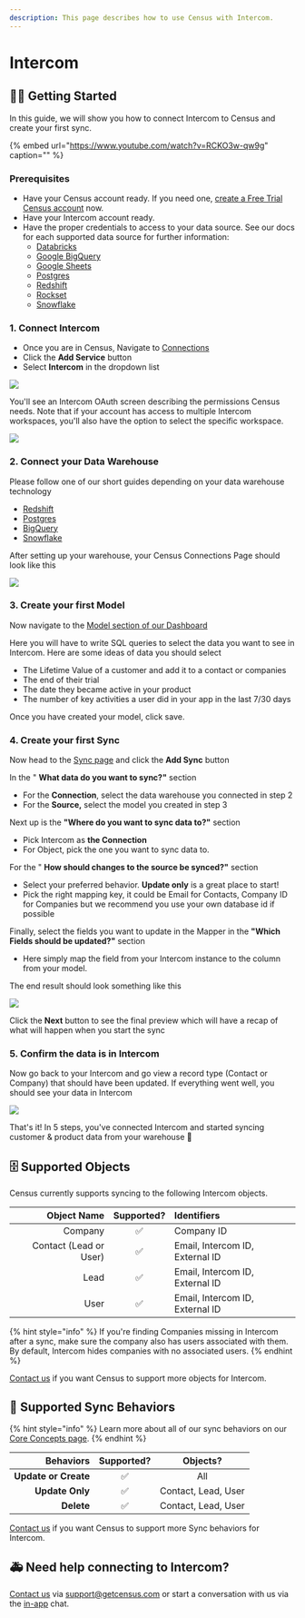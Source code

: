 ```yaml
---
description: This page describes how to use Census with Intercom.
---
```


# Intercom

## 🏃‍♀️ Getting Started

In this guide, we will show you how to connect Intercom to Census and create your first sync.

{% embed url="https://www.youtube.com/watch?v=RCKO3w-qw9g" caption="" %}

### Prerequisites

* Have your Census account ready. If you need one, [create a Free Trial Census account](https://app.getcensus.com/) now.
* Have your Intercom account ready.
* Have the proper credentials to access to your data source. See our docs for each supported data source for further information:
  * [Databricks](https://docs.getcensus.com/sources/databricks)
  * [Google BigQuery](https://docs.getcensus.com/sources/google-bigquery)
  * [Google Sheets](https://docs.getcensus.com/sources/google-sheets)
  * [Postgres](https://docs.getcensus.com/sources/postgres)
  * [Redshift](https://docs.getcensus.com/sources/redshift)
  * [Rockset](https://docs.getcensus.com/sources/rockset)
  * [Snowflake](https://docs.getcensus.com/sources/snowflake)

### 1. Connect Intercom

* Once you are in Census, Navigate to [Connections](https://app.getcensus.com/connections)
* Click the **Add Service** button
* Select **Intercom** in the dropdown list

![](../.gitbook/assets/screely-1618112961265.png)

You'll see an Intercom OAuth screen describing the permissions Census needs. Note that if your account has access to multiple Intercom workspaces, you'll also have the option to select the specific workspace.

![](../.gitbook/assets/screely-1618112984352.png)

### 2. Connect your Data Warehouse

Please follow one of our short guides depending on your data warehouse technology

* [Redshift](https://help.getcensus.com/article/10-configuring-redshift-postgresql-access)
* [Postgres](https://help.getcensus.com/article/10-configuring-redshift-postgresql-access)
* [BigQuery](https://help.getcensus.com/article/21-configuring-bigquery-access)
* [Snowflake](https://help.getcensus.com/article/8-configuring-snowflake-access)

After setting up your warehouse, your Census Connections Page should look like this

![](../.gitbook/assets/screely-1618112995751.png)

### 3. Create your first Model

Now navigate to the [Model section of our Dashboard](https://app.getcensus.com/models)

Here you will have to write SQL queries to select the data you want to see in Intercom. Here are some ideas of data you should select

* The Lifetime Value of a customer and add it to a contact or companies
* The end of their trial
* The date they became active in your product
* The number of key activities a user did in your app in the last 7/30 days

Once you have created your model, click save.

### 4. Create your first Sync

Now head to the [Sync page](https://app.getcensus.com/syncs) and click the **Add Sync** button

In the " **What data do you want to sync?"** section

* For the **Connection**, select the data warehouse you connected in step 2
* For the **Source,**  select the model you created in step 3

Next up is the **"Where do you want to sync data to?"** section

* Pick Intercom as **the Connection**
* For Object, pick the one you want to sync data to.

For the " **How should changes to the source be synced?"** section

* Select your preferred behavior. **Update only** is a great place to start!
* Pick the right mapping key, it could be Email for Contacts, Company ID for Companies but we recommend you use your own database id if possible

Finally, select the fields you want to update in the Mapper in the **"Which Fields should be updated?"** section

* Here simply map the field from your Intercom instance to the column from your model.

The end result should look something like this

![](../.gitbook/assets/screely-1618113035239.png)

Click the **Next** button to see the final preview which will have a recap of what will happen when you start the sync

### 5. Confirm the data is in Intercom

Now go back to your Intercom and go view a record type \(Contact or Company\) that should have been updated. If everything went well, you should see your data in Intercom

![](../.gitbook/assets/screely-1618113503713.png)

That's it! In 5 steps, you've connected Intercom and started syncing customer & product data from your warehouse 🎉

## 🗄 Supported Objects

Census currently supports syncing to the following Intercom objects.

| **Object Name** | **Supported?** | Identifiers |
| ---: | :---: | :--- |
| Company | ✅ | Company ID |
| Contact \(Lead or User\) | ✅ | Email, Intercom ID, External ID |
| Lead | ✅ | Email, Intercom ID, External ID |
| User | ✅ | Email, Intercom ID, External ID |

{% hint style="info" %}
If you're finding Companies missing in Intercom after a sync, make sure the company also has users associated with them. By default, Intercom hides companies with no associated users.
{% endhint %}

[Contact us](mailto:support@getcensus.com) if you want Census to support more objects for Intercom.

## 🔄 Supported Sync Behaviors

{% hint style="info" %}
Learn more about all of our sync behaviors on our [Core Concepts page](../basics/core-concept.md#the-different-sync-behaviors).
{% endhint %}

| **Behaviors** | **Supported?** | **Objects?** |
| ---: | :---: | :---: |
| **Update or Create** | ✅ | All |
| **Update Only** | ✅ | Contact, Lead, User |
| **Delete** | ✅ | Contact, Lead, User |

[Contact us](mailto:support@getcensus.com) if you want Census to support more Sync behaviors for Intercom.

## 🚑 Need help connecting to Intercom?

[Contact us](mailto:support@getcensus.com) via support@getcensus.com or start a conversation with us via the [in-app](https://app.getcensus.com) chat.

